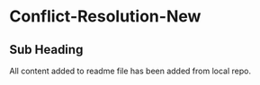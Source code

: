 # Conflict-Resolution-New
## Sub Heading
All content added to readme file has been added from local repo.